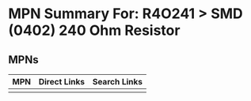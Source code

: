 



# MPN Summary For: R4O241 > SMD (0402) 240 Ohm Resistor

## MPNs
  

|MPN|Direct Links|Search Links|
| :--- | :--- | :--- |
||||
